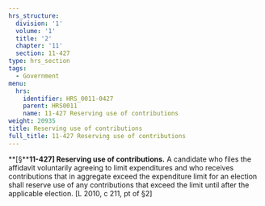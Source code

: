 ```yaml
---
hrs_structure:
  division: '1'
  volume: '1'
  title: '2'
  chapter: '11'
  section: 11-427
type: hrs_section
tags:
  - Government
menu:
  hrs:
    identifier: HRS_0011-0427
    parent: HRS0011
    name: 11-427 Reserving use of contributions
weight: 20935
title: Reserving use of contributions
full_title: 11-427 Reserving use of contributions
---
```

**[§****11-427] Reserving use of contributions.** A candidate who files the affidavit voluntarily agreeing to limit expenditures and who receives contributions that in aggregate exceed the expenditure limit for an election shall reserve use of any contributions that exceed the limit until after the applicable election. [L 2010, c 211, pt of §2]